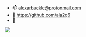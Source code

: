 - 📫 alexarbuckle@protonmail.com
- 🏫 https://github.com/ala2q6
- 📖 

![](https://user-images.githubusercontent.com/84994842/132991278-e330039e-15c2-45d6-8493-c0e88bbd530c.png)
